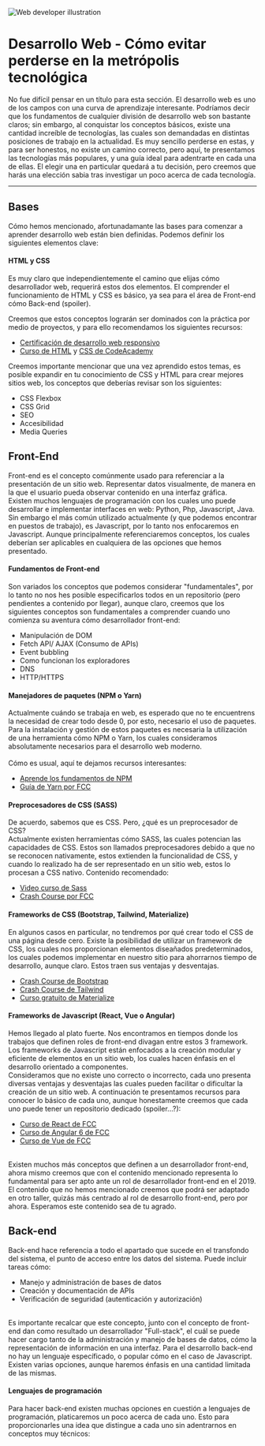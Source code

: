![Web developer illustration](/webDeveloperIllustration.png)
# Desarrollo Web - Cómo evitar perderse en la metrópolis tecnológica

No fue difícil pensar en un título para esta sección. El desarrollo web es uno de los campos con una curva de aprendizaje interesante. Podríamos decir que los fundamentos de cualquier división de desarrollo web son bastante claros; sin embargo, al conquistar los conceptos básicos, existe una cantidad increíble de tecnologías, las cuales son demandadas en distintas posiciones de trabajo en la actualidad. Es muy sencillo perderse en estas, y para ser honestos, no existe un camino correcto, pero aquí, te presentamos las tecnologías más populares, y una guía ideal para adentrarte en cada una de ellas. El elegir una en particular quedará a tu decisión, pero creemos que harás una elección sabia tras investigar un poco acerca de cada tecnología.
***

## Bases
Cómo hemos mencionado, afortunadamante las bases para comenzar a aprender desarrollo web están bien definidas. Podemos definir los siguientes elementos clave:
#### HTML y CSS
Es muy claro que independientemente el camino que elijas cómo desarrollador web, requerirá estos dos elementos. El comprender el 
funcionamiento de HTML y CSS es básico, ya sea para el área de Front-end cómo Back-end (spoiler).

Creemos que estos conceptos lograrán ser dominados con la práctica por medio de proyectos, y para ello recomendamos los siguientes recursos:
* [Certificación de desarrollo web responsivo](https://learn.freecodecamp.org/responsive-web-design/basic-html-and-html5/say-hello-to-html-elements)
* [Curso de HTML](https://www.codecademy.com/learn/learn-html) y [CSS de CodeAcademy](https://www.codecademy.com/learn/learn-css)

Creemos importante mencionar que una vez aprendido estos temas, es posible expandir en tu conocimiento de CSS y HTML para crear mejores 
sitios web, los conceptos que deberías revisar son los siguientes:
* CSS Flexbox
* CSS Grid
* SEO
* Accesibilidad
* Media Queries

## Front-End
Front-end es el concepto comúnmente usado para referenciar a la presentación de un sitio web. Representar datos visualmente, de manera 
en la que el usuario pueda observar contenido en una interfaz gráfica.
<br>
Existen muchos lenguajes de programación con los cuales uno puede desarrollar e implementar interfaces en web: Python, Php, 
Javascript, Java. Sin embargo el más común utilizado actualmente (y que podemos encontrar en puestos de trabajo), es Javascript, por 
lo tanto nos enfocaremos en Javascript. Aunque principalmente referenciaremos conceptos, los cuales deberían ser aplicables en 
cualquiera de las opciones que hemos presentado.

#### Fundamentos de Front-end
Son variados los conceptos que podemos considerar "fundamentales", por lo tanto no nos hes posible especificarlos todos en un 
repositorio (pero pendientes a contenido por llegar), aunque claro, creemos que los siguientes conceptos son fundamentales a comprender cuando uno comienza su aventura cómo desarrollador front-end:
* Manipulación de DOM
* Fetch API/ AJAX (Consumo de APIs)
* Event bubbling
* Como funcionan los exploradores
* DNS
* HTTP/HTTPS

#### Manejadores de paquetes (NPM o Yarn)
Actualmente cuándo se trabaja en web, es esperado que no te encuentrens la necesidad de crear todo desde 0, por esto, necesario el uso 
de paquetes. Para la instalación y gestión de estos paquetes es necesaria la utilización de una herramienta cómo NPM o Yarn, los 
cuales consideramos absolutamente necesarios para el desarrollo web moderno.
<br><br>
Cómo es usual, aquí te dejamos recursos interesantes:
* [Aprende los fundamentos de NPM](https://medium.com/beginners-guide-to-mobile-web-development/introduction-to-npm-and-basic-npm-commands-18aa16f69f6b)
* [Guía de Yarn por FCC](https://guide.freecodecamp.org/developer-tools/yarn/)

#### Preprocesadores de CSS (SASS)
De acuerdo, sabemos que es CSS. Pero, ¿qué es un preprocesador de CSS?
<br>
Actualmente existen herramientas cómo SASS, las cuales potencian las capacidades de CSS. Estos son llamados preprocesadores debido a 
que no se reconocen nativamente, estos extienden la funcionalidad de CSS, y cuando lo realizado ha de ser representado en un sitio 
web, estos lo procesan a CSS nativo. Contenido recomendado:
* [Video curso de Sass](https://www.youtube.com/watch?v=roywYSEPSvc)
* [Crash Course por FCC](https://www.youtube.com/watch?v=_a5j7KoflTs)

#### Frameworks de CSS (Bootstrap, Tailwind, Materialize)
En algunos casos en particular, no tendremos por qué crear todo el CSS de una página desde cero. Existe la posibilidad de utilizar un 
framework de CSS, los cuales nos proporcionan elementos diseañados predeterminados, los cuales podemos implementar en nuestro sitio 
para ahorrarnos tiempo de desarrollo, aunque claro. Estos traen sus ventajas y desventajas. 
* [Crash Course de Bootstrap](https://www.youtube.com/watch?v=hnCmSXCZEpU)
* [Crash Course de Tailwind](https://www.youtube.com/watch?v=UBOj6rqRUME)
* [Curso gratuito de Materialize](https://www.youtube.com/watch?v=gCZ3y6mQpW0&list=PL4cUxeGkcC9gGrbtvASEZSlFEYBnPkmff)

#### Frameworks de Javascript (React, Vue o Angular)
Hemos llegado al plato fuerte. Nos encontramos en tiempos donde los trabajos que definen roles de front-end divagan entre estos 3 
framework. Los frameworks de Javascript están enfocados a la creación modular y eficiente de elementos en un sitio web, los cuales 
hacen énfasis en el desarrollo orientado a componentes. 
<br>
Consideramos que no existe uno correcto o incorrecto, cada uno presenta diversas ventajas y desventajas las cuales pueden facilitar o 
dificultar la creación de un sitio web. A continuación te presentamos recursos para conocer lo básico de cada uno, aunque honestamente 
creemos que cada uno puede tener un repositorio dedicado (spoiler...?):
* [Curso de React de FCC](https://www.youtube.com/watch?v=DLX62G4lc44)
* [Curso de Angular 6 de FCC](https://www.youtube.com/watch?v=2OHbjep_WjQ)
* [Curso de Vue de FCC](https://www.youtube.com/watch?v=4deVCNJq3qc)

<br>
Existen muchos más conceptos que definen a un desarrollador front-end, ahora mismo creemos que con el contenido mencionado representa lo fundamental para ser apto ante un rol de desarrollador front-end en el 2019. El contenido que no hemos mencionado creemos que podrá ser adaptado en otro taller, quizás más centrado al rol de desarrollo front-end, pero por ahora. Esperamos este contenido sea de tu agrado.

## Back-end
Back-end hace referencia a todo el apartado que sucede en el transfondo del sistema, el punto de acceso entre los datos del sistema. Puede incluir tareas cómo: 
* Manejo y administración de bases de datos
* Creación y documentación de APIs
* Verificación de seguridad (autenticación y autorización) 
<br>
Es importante recalcar que este concepto, junto con el concepto de front-end dan como resultado un desarrollador "Full-stack", el cuál se puede hacer cargo tanto de la administración y manejo de bases de datos, cómo la representación de información en una interfaz.
Para el desarrollo back-end no hay un lenguaje específicado, o popular cómo en el caso de Javascript. Existen varias opciones, aunque haremos énfasis en una cantidad limitada de las mismas.

#### Lenguajes de programación
Para hacer back-end existen muchas opciones en cuestión a lenguajes de programación, platicaremos un poco acerca de cada uno. Esto para proporcionarles una idea que distingue a cada uno sin adentrarnos en conceptos muy técnicos:
